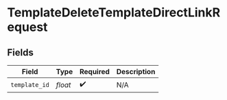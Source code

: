 # TemplateDeleteTemplateDirectLinkRequest


## Fields

| Field              | Type               | Required           | Description        |
| ------------------ | ------------------ | ------------------ | ------------------ |
| `template_id`      | *float*            | :heavy_check_mark: | N/A                |